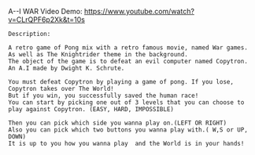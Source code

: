  A--I WAR
    Video Demo: https://www.youtube.com/watch?v=CLrQPF6p2Xk&t=10s
    
    Description:

    A retro game of Pong mix with a retro famous movie, named War games. 
    As well as The Knightrider theme in the background. 
    The object of the game is to defeat an evil computer named Copytron. An A.I made by Dwight K. Schrute.
    
    You must defeat Copytron by playing a game of pong. If you lose, Copytron takes over The World! 
    But if you win, you successfully saved the human race! 
    You can start by picking one out of 3 levels that you can choose to play against Copytron. (EASY, HARD, IMPOSSIBLE)
    
    Then you can pick which side you wanna play on.(LEFT OR RIGHT)
    Also you can pick which two buttons you wanna play with.( W,S or UP, DOWN)
    It is up to you how you wanna play  and the World is in your hands!

